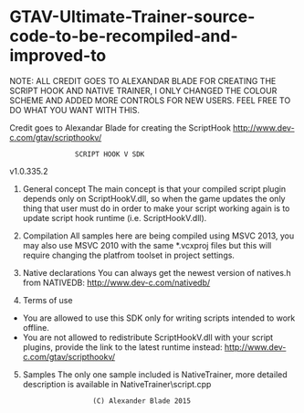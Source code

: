 # GTAV-Ultimate-Trainer-source-code-to-be-recompiled-and-improved-to
NOTE: ALL CREDIT GOES TO ALEXANDAR BLADE FOR CREATING THE SCRIPT HOOK AND NATIVE TRAINER, I ONLY CHANGED THE COLOUR SCHEME
AND ADDED MORE CONTROLS FOR NEW USERS. FEEL FREE TO DO WHAT YOU WANT WITH THIS.


Credit goes to Alexandar Blade for creating the ScriptHook http://www.dev-c.com/gtav/scripthookv/


					SCRIPT HOOK V SDK

v1.0.335.2

1. General concept
The main concept is that your compiled script plugin depends only on ScriptHookV.dll,
so when the game updates the only thing that user must do in order to make your
script working again is to update script hook runtime (i.e. ScriptHookV.dll).
							
2. Compilation
All samples here are being compiled using MSVC 2013, you may also use MSVC 2010
with the same *.vcxproj files but this will require changing the platfrom toolset
in project settings.

3. Native declarations
You can always get the newest version of natives.h from NATIVEDB:
http://www.dev-c.com/nativedb/

4. Terms of use
-	You are allowed to use this SDK only for writing scripts intended to work offline.
-	You are not allowed to redistribute ScriptHookV.dll with your script plugins, 
	provide the link to the latest runtime instead:
	http://www.dev-c.com/gtav/scripthookv/

5. Samples
The only one sample included is NativeTrainer, 
more detailed description is available in NativeTrainer\script.cpp

						(C) Alexander Blade 2015
								
